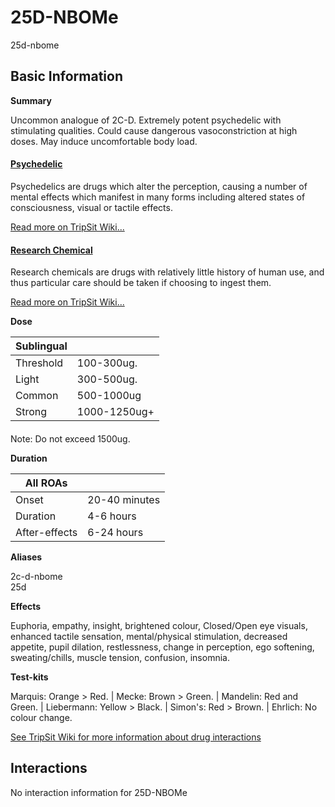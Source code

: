 # 25D-NBOMe

25d-nbome

## Basic Information

**Summary**

Uncommon analogue of 2C-D. Extremely potent psychedelic with stimulating qualities. Could cause dangerous vasoconstriction at high doses. May induce uncomfortable body load.

#### [Psychedelic](/category/psychedelic)

Psychedelics are drugs which alter the perception, causing a number of mental effects which manifest in many forms including altered states of consciousness, visual or tactile effects.

[Read more on TripSit Wiki...](#{category.wiki})

#### [Research Chemical](/category/research-chemical)

Research chemicals are drugs with relatively little history of human use, and thus particular care should be taken if choosing to ingest them.

[Read more on TripSit Wiki...](#{category.wiki})

**Dose**

| Sublingual |              |
| ---------- | ------------ |
| Threshold  | 100-300ug.   |
| Light      | 300-500ug.   |
| Common     | 500-1000ug   |
| Strong     | 1000-1250ug+ |

#### 

 Note: Do not exceed 1500ug.

**Duration**

| All ROAs      |               |
| ------------- | ------------- |
| Onset         | 20-40 minutes |
| Duration      | 4-6 hours     |
| After-effects | 6-24 hours    |

**Aliases**

2c-d-nbome  
25d  

**Effects**

Euphoria, empathy, insight, brightened colour, Closed/Open eye visuals, enhanced tactile sensation, mental/physical stimulation, decreased appetite, pupil dilation, restlessness, change in perception, ego softening, sweating/chills, muscle tension, confusion, insomnia.

**Test-kits**

Marquis: Orange > Red. | Mecke: Brown > Green. | Mandelin: Red and Green. | Liebermann: Yellow > Black. | Simon's: Red > Brown. | Ehrlich: No colour change.

[See TripSit Wiki for more information about drug interactions](http://combo.tripsit.me/)

## Interactions

No interaction information for 25D-NBOMe